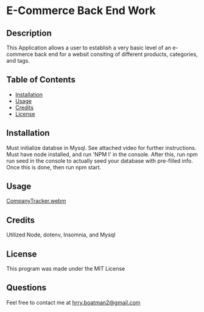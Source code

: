 # E-Commerce Back End Work

## Description

This Application allows a user to establish a very basic level of an e-commerce back end for a websit consiting of different products, categories, and tags.

## Table of Contents 



- [Installation](#installation)
- [Usage](#usage)
- [Credits](#credits)
- [License](#license)

## Installation

Must initialize databse in Mysql. See attached video for further instructions.
Must have node installed, and run 'NPM I' in the console. After this, run npm run seed in the console to actually seed your database with pre-filled info. Once this is done, then run npm start.

## Usage

[CompanyTracker.webm](https://user-images.githubusercontent.com/120153099/217150664-2a86b88f-5dff-41d3-971f-45315045ebcc.webm)


## Credits

Utilized Node, dotenv, Insomnia, and Mysql

## License

This program was made under the MIT License


## Questions

Feel free to contact me at hrry.boatman2@gmail.com
